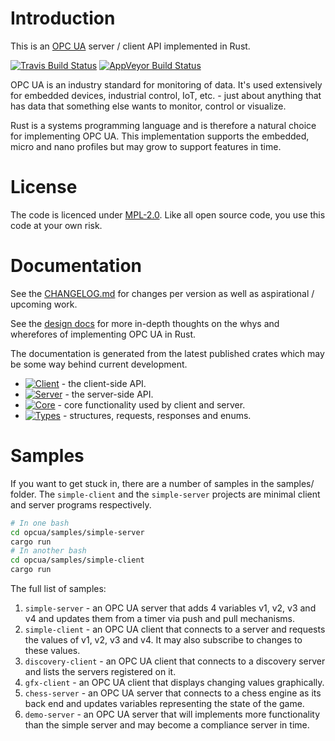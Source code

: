 # Introduction

This is an [OPC UA](https://opcfoundation.org/about/opc-technologies/opc-ua/) server / client API implemented in Rust.

[![Travis Build Status](https://travis-ci.org/locka99/opcua.svg?branch=master)](https://travis-ci.org/locka99/opcua)
[![AppVeyor Build Status](https://ci.appveyor.com/api/projects/status/s4ndusio664o1349?svg=true)](https://ci.appveyor.com/project/locka99/opcua)

OPC UA is an industry standard for monitoring of data. It's used extensively for embedded devices, industrial control, IoT,
etc. - just about anything that has data that something else wants to monitor, control or visualize. 

Rust is a systems programming language and is therefore a natural choice for implementing OPC UA. This implementation 
supports the embedded, micro and nano profiles but may grow to support features in time.

# License

The code is licenced under [MPL-2.0](https://opensource.org/licenses/MPL-2.0). Like all open source code, you use this code at your own risk. 

# Documentation

See the [CHANGELOG.md](./CHANGELOG.md) for changes per version as well as aspirational / upcoming work.

See the [design docs](./docs/README.md) for more in-depth thoughts on the whys and wherefores of implementing OPC UA in Rust.

The documentation is generated from the latest published crates which may be some way behind current development. 

- [![Client](https://docs.rs/opcua-client/badge.svg)](https://docs.rs/opcua-client) - the client-side API.
- [![Server](https://docs.rs/opcua-server/badge.svg)](https://docs.rs/opcua-server) - the server-side API.
- [![Core](https://docs.rs/opcua-core/badge.svg)](https://docs.rs/opcua-core) - core functionality used by client and server.
- [![Types](https://docs.rs/opcua-types/badge.svg)](https://docs.rs/opcua-types) - structures, requests, responses and enums. 

# Samples

If you want to get stuck in, there are a number of samples in the samples/ folder. The `simple-client` and the `simple-server` projects are
minimal client and server programs respectively.

```bash
# In one bash
cd opcua/samples/simple-server
cargo run
# In another bash
cd opcua/samples/simple-client
cargo run
```

The full list of samples:

1. `simple-server` - an OPC UA server that adds 4 variables v1, v2, v3 and v4 and updates them from a timer via push and pull mechanisms.
2. `simple-client` - an OPC UA client that connects to a server and requests the values of v1, v2, v3 and v4. It may also subscribe to changes to these values.
3. `discovery-client` - an OPC UA client that connects to a discovery server and lists the servers registered on it.
4. `gfx-client` - an OPC UA client that displays changing values graphically.
5. `chess-server` - an OPC UA server that connects to a chess engine as its back end and updates variables representing the state of the game.
6. `demo-server` - an OPC UA server that will implements more functionality than the simple server and may become a compliance server in time.

